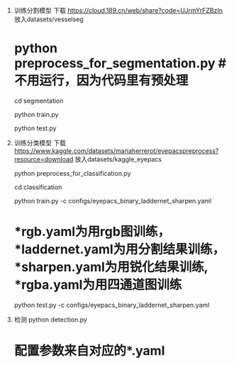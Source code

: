 1. 训练分割模型
    下载 https://cloud.189.cn/web/share?code=UJrmYrFZBzIn
    放入datasets/vesselseg

    # python preprocess_for_segmentation.py # 不用运行，因为代码里有预处理

    cd segmentation

    python train.py

    python test.py

3. 训练分类模型
    下载 https://www.kaggle.com/datasets/mariaherrerot/eyepacspreprocess?resource=download
    放入datasets/kaggle_eyepacs
    
    python preprocess_for_classification.py

    cd classification

    python train.py -c configs/eyepacs_binary_laddernet_sharpen.yaml 
    # *rgb.yaml为用rgb图训练， *laddernet.yaml为用分割结果训练， *sharpen.yaml为用锐化结果训练, *rgba.yaml为用四通道图训练

    python test.py -c configs/eyepacs_binary_laddernet_sharpen.yaml

4. 检测
    python detection.py
    # 配置参数来自对应的*.yaml
